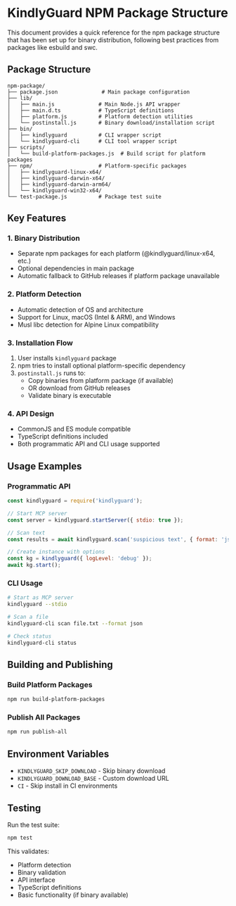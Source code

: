 # KindlyGuard NPM Package Structure

This document provides a quick reference for the npm package structure that has been set up for binary distribution, following best practices from packages like esbuild and swc.

## Package Structure

```
npm-package/
├── package.json              # Main package configuration
├── lib/
│   ├── main.js              # Main Node.js API wrapper
│   ├── main.d.ts            # TypeScript definitions
│   ├── platform.js          # Platform detection utilities
│   └── postinstall.js       # Binary download/installation script
├── bin/
│   ├── kindlyguard          # CLI wrapper script
│   └── kindlyguard-cli      # CLI tool wrapper script
├── scripts/
│   └── build-platform-packages.js  # Build script for platform packages
├── npm/                     # Platform-specific packages
│   ├── kindlyguard-linux-x64/
│   ├── kindlyguard-darwin-x64/
│   ├── kindlyguard-darwin-arm64/
│   └── kindlyguard-win32-x64/
└── test-package.js          # Package test suite
```

## Key Features

### 1. Binary Distribution
- Separate npm packages for each platform (@kindlyguard/linux-x64, etc.)
- Optional dependencies in main package
- Automatic fallback to GitHub releases if platform package unavailable

### 2. Platform Detection
- Automatic detection of OS and architecture
- Support for Linux, macOS (Intel & ARM), and Windows
- Musl libc detection for Alpine Linux compatibility

### 3. Installation Flow
1. User installs `kindlyguard` package
2. npm tries to install optional platform-specific dependency
3. `postinstall.js` runs to:
   - Copy binaries from platform package (if available)
   - OR download from GitHub releases
   - Validate binary is executable

### 4. API Design
- CommonJS and ES module compatible
- TypeScript definitions included
- Both programmatic API and CLI usage supported

## Usage Examples

### Programmatic API
```javascript
const kindlyguard = require('kindlyguard');

// Start MCP server
const server = kindlyguard.startServer({ stdio: true });

// Scan text
const results = await kindlyguard.scan('suspicious text', { format: 'json' });

// Create instance with options
const kg = kindlyguard({ logLevel: 'debug' });
await kg.start();
```

### CLI Usage
```bash
# Start as MCP server
kindlyguard --stdio

# Scan a file
kindlyguard-cli scan file.txt --format json

# Check status
kindlyguard-cli status
```

## Building and Publishing

### Build Platform Packages
```bash
npm run build-platform-packages
```

### Publish All Packages
```bash
npm run publish-all
```

## Environment Variables

- `KINDLYGUARD_SKIP_DOWNLOAD` - Skip binary download
- `KINDLYGUARD_DOWNLOAD_BASE` - Custom download URL
- `CI` - Skip install in CI environments

## Testing

Run the test suite:
```bash
npm test
```

This validates:
- Platform detection
- Binary validation
- API interface
- TypeScript definitions
- Basic functionality (if binary available)